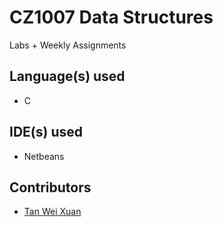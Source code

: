 # CZ1007 Data Structures

Labs + Weekly Assignments

## Language(s) used
* C

## IDE(s) used
* Netbeans

## Contributors
* [Tan Wei Xuan](https://github.com/jermsinarocket)

